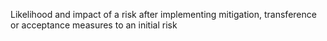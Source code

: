 Likelihood and impact of a risk after implementing mitigation, transference or acceptance measures to an initial risk